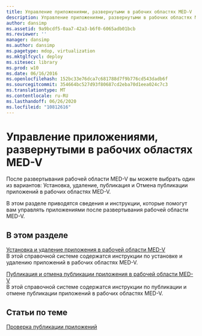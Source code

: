 ```yaml
---
title: Управление приложениями, развернутыми в рабочих областях MED-V
description: Управление приложениями, развернутыми в рабочих областях MED-V
author: dansimp
ms.assetid: 9a9bcdf5-0aa7-42a3-b6f0-6065adb01bcb
ms.reviewer: ''
manager: dansimp
ms.author: dansimp
ms.pagetype: mdop, virtualization
ms.mktglfcycl: deploy
ms.sitesec: library
ms.prod: w10
ms.date: 06/16/2016
ms.openlocfilehash: 152bc33e76dca7c681788d7f9b776cd543dadb6f
ms.sourcegitcommit: 354664bc527d93f80687cd2eba70d1eea024c7c3
ms.translationtype: MT
ms.contentlocale: ru-RU
ms.lasthandoff: 06/26/2020
ms.locfileid: "10812616"
---
```

# Управление приложениями, развернутыми в рабочих областях MED-V


После развертывания рабочей области MED-V вы можете выбрать один из вариантов: Установка, удаление, публикация и Отмена публикации приложений в рабочих областях MED-V.

В этом разделе приводятся сведения и инструкции, которые помогут вам управлять приложениями после развертывания рабочей области MED-V.

## В этом разделе


<a href="" id="installing-and-removing-an-application-on-the-med-v-workspace"></a>[Установка и удаление приложения в рабочей области MED-V](installing-and-removing-an-application-on-the-med-v-workspace.md)  
В этой справочной системе содержатся инструкции по установке и удалению приложений в рабочих областях MED-V.

<a href="" id="how-to-publish-and-unpublish-an-application-on-the-med-v-workspace"></a>[Публикация и отмена публикации приложения в рабочей области MED-V](how-to-publish-and-unpublish-an-application-on-the-med-v-workspace.md)  
В этой справочной системе содержатся инструкции по публикации и отмене публикации приложений в рабочих областях MED-V.

## Статьи по теме


[Проверка публикации приложений](how-to-test-application-publishing.md)

 

 





